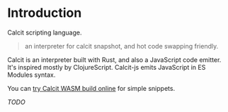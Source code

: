 # Introduction

Calcit scripting language.

> an interpreter for calcit snapshot, and hot code swapping friendly.

Calcit is an interpreter built with Rust, and also a JavaScript code emitter. It's inspired mostly by ClojureScript. Calcit-js emits JavaScript in ES Modules syntax.

You can [try Calcit WASM build online](http://repo.calcit-lang.org/calcit-wasm-play/) for simple snippets.

_TODO_
